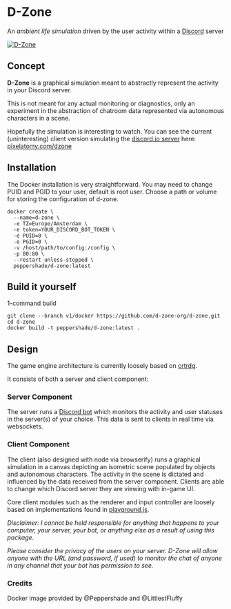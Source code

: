 # D-Zone
An _ambient life simulation_ driven by the user activity within a [Discord](https://discordapp.com) server

[![D-Zone](http://i.imgur.com/PLh059j.gif "Hippity hop!")](https://pixelatomy.com/dzone/)

## Concept
**D-Zone** is a graphical simulation meant to abstractly represent the activity in your Discord server.

This is not meant for any actual monitoring or diagnostics, only an experiment in the abstraction of chatroom data represented via autonomous characters in a scene.

Hopefully the simulation is interesting to watch. You can see the current (uninteresting) client version simulating the [discord.io server](https://discord.gg/0MvHMfHcTKVVmIGP) here: [pixelatomy.com/dzone](https://pixelatomy.com/dzone/)

## Installation

The Docker installation is very straightforward. You may need to change PUID and PGID to your user, default is root user. Choose a path or volume for storing the configuration of d-zone. 

```
docker create \
  --name=d-zone \
  -e TZ=Europe/Amsterdam \
  -e token=YOUR_DISCORD_BOT_TOKEN \
  -e PUID=0 \
  -e PGID=0 \
  -v /host/path/to/config:/config \
  -p 80:80 \
  --restart unless-stopped \
  peppershade/d-zone:latest
```

## Build it yourself

1-command build
```
git clone --branch v1/docker https://github.com/d-zone-org/d-zone.git
cd d-zone
docker build -t peppershade/d-zone:latest .
```

## Design
The game engine architecture is currently loosely based on [crtrdg](http://crtrdg.com/).

It consists of both a server and client component:

### Server Component
The server runs a [Discord bot](https://abal.moe/Eris/) which monitors the activity and user statuses in the server(s) of your choice. This data is sent to clients in real time via websockets.

### Client Component
The client (also designed with node via browserify) runs a graphical simulation in a canvas depicting an isometric scene populated by objects and autonomous characters. The activity in the scene is dictated and influenced by the data received from the server component. Clients are able to change which Discord server they are viewing with in-game UI.

Core client modules such as the renderer and input controller are loosely based on implementations found in [playground.js](http://playgroundjs.com/).

_Disclaimer: I cannot be held responsible for anything that happens to your computer, your server, your bot, or anything else as a result of using this package._

_Please consider the privacy of the users on your server. D-Zone will allow anyone with the URL (and password, if used) to monitor the chat of anyone in any channel that your bot has permission to see._

### Credits
Docker image provided by @Peppershade and @LittlestFluffy